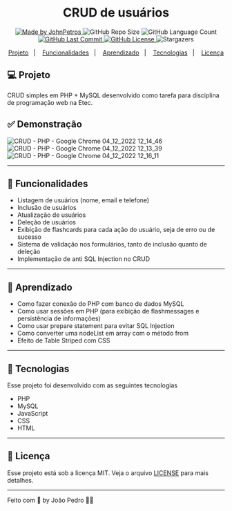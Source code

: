 <h1 align="center">
    CRUD de usuários
</h1>

<div align="center">
   <a href="https://github.com/JohnPetros">
      <img alt="Made by JohnPetros" src="https://img.shields.io/badge/made%20by-JohnPetros-yellow">
   </a>
   <img alt="GitHub Repo Size" src="https://img.shields.io/github/repo-size/JohnPetros/crud-php">
   <img alt="GitHub Language Count" src="https://img.shields.io/github/languages/count/JohnPetros/crud-php">
   <a href="https://github.com/JohnPetros/crud-php/commits/main">
      <img alt="GitHub Last Commit" src="https://img.shields.io/github/last-commit/JohnPetros/crud-php">
   </a>
  </a>
   </a>
   <a href="https://github.com/JohnPetros/crud-php/blob/main/LICENSE.md">
      <img alt="GitHub License" src="https://img.shields.io/github/license/JohnPetros/crud-php">
   </a>
    <img alt="Stargazers" src="https://img.shields.io/github/stars/JohnPetros/crud-php?style=social">
</div>

<p align="center">
  <a href="#-projeto">Projeto</a>&nbsp;&nbsp;&nbsp;|&nbsp;&nbsp;&nbsp;
  <a href="#-funcionalidades">Funcionalidades</a>&nbsp;&nbsp;&nbsp;|&nbsp;&nbsp;&nbsp;
  <a href="#-aprendizado">Aprendizado</a>&nbsp;&nbsp;&nbsp;|&nbsp;&nbsp;&nbsp;
  <a href="#-tecnologias">Tecnologias</a>&nbsp;&nbsp;&nbsp;|&nbsp;&nbsp;&nbsp;
  <a href="#-licença">Licença</a>
</p>

## 💻 Projeto

CRUD simples em PHP + MySQL desenvolvido como tarefa para disciplina de programação web na Etec.

## ✅ Demonstração

![CRUD - PHP - Google Chrome 04_12_2022 12_14_46](https://user-images.githubusercontent.com/93893533/205498911-3ca8dbd6-3458-4671-85f2-a7747fcfcfa0.png)
![CRUD - PHP - Google Chrome 04_12_2022 12_13_39](https://user-images.githubusercontent.com/93893533/205498913-5a7ecb30-6d64-470e-b272-a32b0ad26ac0.png)
![CRUD - PHP - Google Chrome 04_12_2022 12_16_11](https://user-images.githubusercontent.com/93893533/205498912-5e2467b3-8b83-49ac-bce8-e5491b8d8c91.png)

<hr>

## 🔗 Funcionalidades

- Listagem de usuários (nome, email e telefone)
- Inclusão de usuários
- Atualização de usuários
- Deleção de usuários
- Exibição de flashcards para cada ação do usuário, seja de erro ou de sucesso
- Sistema de validação nos formulários, tanto de inclusão quanto de deleção
- Implementação de anti SQL Injection no CRUD

<hr>

## 📖 Aprendizado

- Como fazer conexão do PHP com banco de dados MySQL
- Como usar sessões em PHP (para exibição de flashmessages e persistência de informações)
- Como usar prepare statement para evitar SQL Injection
- Como converter uma nodeList em array com o método from
- Efeito de Table Striped com CSS

<hr>

## 🚀 Tecnologias

Esse projeto foi desenvolvido com as seguintes tecnologias

- PHP
- MySQL
- JavaScript
- CSS
- HTML

<hr>

## :memo: Licença

Esse projeto está sob a licença MIT. Veja o arquivo [LICENSE](LICENSE) para mais detalhes.

---

Feito com 💜 by João Pedro 👋🏻
